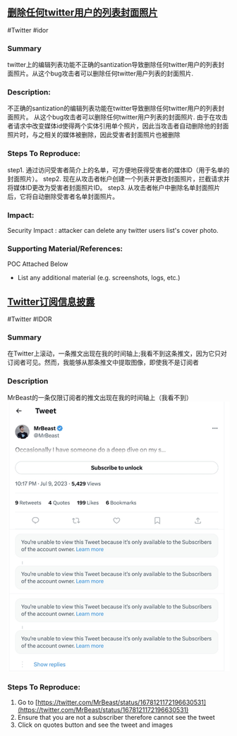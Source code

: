 ## [删除任何twitter用户的列表封面照片](https://hackerone.com/reports/1437004)
#Twitter #idor 
### Summary
twitter上的编辑列表功能不正确的santization导致删除任何twitter用户的列表封面照片。从这个bug攻击者可以删除任何twitter用户列表的封面照片.
### Description:
不正确的santization的编辑列表功能在twitter导致删除任何twitter用户的列表封面照片。
从这个bug攻击者可以删除任何twitter用户列表的封面照片.
由于在攻击者请求中改变媒体id使得两个实体引用单个照片，因此当攻击者自动删除他的封面照片时，与之相关的媒体被删除，因此受害者封面照片也被删除
### Steps To Reproduce:
step1. 通过访问受害者简介上的名单，可方便地获得受害者的媒体ID（用于名单的封面照片）。
step2. 现在从攻击者帐户创建一个列表并更改封面照片，拦截请求并将媒体ID更改为受害者封面照片ID。
step3. 从攻击者帐户中删除名单封面照片后，它将自动删除受害者名单封面照片。
### Impact:

Security Impact : attacker can delete any twitter users list's cover photo.

### Supporting Material/References:
POC Attached Below

- List any additional material (e.g. screenshots, logs, etc.)

## [Twitter订阅信息披露](https://hackerone.com/reports/2063636)
#Twitter #IDOR 
### Summary
在Twitter上滚动，一条推文出现在我的时间轴上;我看不到这条推文，因为它只对订阅者可见。然而，我能够从那条推文中提取图像，即使我不是订阅者

### Description
MrBeast的一条仅限订阅者的推文出现在我的时间轴上（我看不到）
![](../media/twitter-idor-mrbeast.png)
### Steps To Reproduce:
1. Go to [https://twitter.com/MrBeast/status/1678121172196630531](https://twitter.com/MrBeast/status/1678121172196630531)
2. Ensure that you are not a subscriber therefore cannot see the tweet
3. Click on quotes button and see the tweet and images

